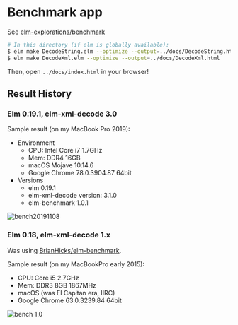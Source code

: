 # Benchmark app

See [elm-explorations/benchmark](https://github.com/elm-explorations/benchmark)

```sh
# In this directory (if elm is globally available):
$ elm make DecodeString.elm --optimize --output=../docs/DecodeString.html
$ elm make DecodeXml.elm --optimize --output=../docs/DecodeXml.html
```

Then, open `../docs/index.html` in your browser!


## Result History

### Elm 0.19.1, elm-xml-decode 3.0

Sample result (on my MacBook Pro 2019):

- Environment
  - CPU: Intel Core i7 1.7GHz
  - Mem: DDR4 16GB
  - macOS Mojave 10.14.6
  - Google Chrome 78.0.3904.87 64bit
- Versions
  - elm 0.19.1
  - elm-xml-decode version: 3.1.0
  - elm-benchmark 1.0.1

![bench20191108](https://raw.githubusercontent.com/ymtszw/elm-xml-decode/master/benchmarks/result20191108.png)

### Elm 0.18, elm-xml-decode 1.x

Was using [BrianHicks/elm-benchmark](https://github.com/BrianHicks/elm-benchmark).

Sample result (on my MacBookPro early 2015):

- CPU: Core i5 2.7GHz
- Mem: DDR3 8GB 1867MHz
- macOS (was El Capitan era, IIRC)
- Google Chrome 63.0.3239.84 64bit

![bench 1.0](https://raw.githubusercontent.com/ymtszw/elm-xml-decode/master/benchmarks/result1.0.png)
